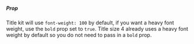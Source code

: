 ##### Prop
Title kit will use `font-weight: 100` by default, if you want a heavy font weight, use the `bold` prop set to `true`.
Title size 4 already uses a heavy font weight by default so you do not need to pass in a `bold` prop.
